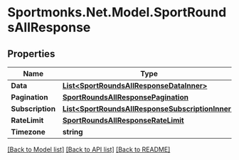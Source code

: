 # Sportmonks.Net.Model.SportRoundsAllResponse

## Properties

Name | Type | Description | Notes
------------ | ------------- | ------------- | -------------
**Data** | [**List&lt;SportRoundsAllResponseDataInner&gt;**](SportRoundsAllResponseDataInner.md) |  | [optional] 
**Pagination** | [**SportRoundsAllResponsePagination**](SportRoundsAllResponsePagination.md) |  | [optional] 
**Subscription** | [**List&lt;SportRoundsAllResponseSubscriptionInner&gt;**](SportRoundsAllResponseSubscriptionInner.md) |  | [optional] 
**RateLimit** | [**SportRoundsAllResponseRateLimit**](SportRoundsAllResponseRateLimit.md) |  | [optional] 
**Timezone** | **string** |  | [optional] 

[[Back to Model list]](../README.md#documentation-for-models) [[Back to API list]](../README.md#documentation-for-api-endpoints) [[Back to README]](../README.md)

